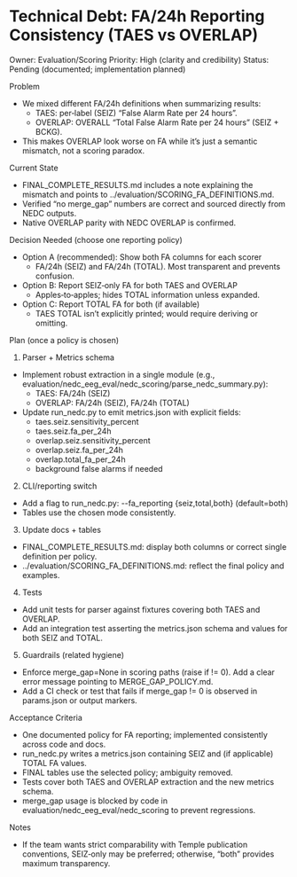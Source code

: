 # Technical Debt: FA/24h Reporting Consistency (TAES vs OVERLAP)

Owner: Evaluation/Scoring
Priority: High (clarity and credibility)
Status: Pending (documented; implementation planned)

Problem
- We mixed different FA/24h definitions when summarizing results:
  - TAES: per‑label (SEIZ) “False Alarm Rate per 24 hours”.
  - OVERLAP: OVERALL “Total False Alarm Rate per 24 hours” (SEIZ + BCKG).
- This makes OVERLAP look worse on FA while it’s just a semantic mismatch, not a scoring paradox.

Current State
- FINAL_COMPLETE_RESULTS.md includes a note explaining the mismatch and points to ../evaluation/SCORING_FA_DEFINITIONS.md.
- Verified “no merge_gap” numbers are correct and sourced directly from NEDC outputs.
- Native OVERLAP parity with NEDC OVERLAP is confirmed.

Decision Needed (choose one reporting policy)
- Option A (recommended): Show both FA columns for each scorer
  - FA/24h (SEIZ) and FA/24h (TOTAL). Most transparent and prevents confusion.
- Option B: Report SEIZ‑only FA for both TAES and OVERLAP
  - Apples‑to‑apples; hides TOTAL information unless expanded.
- Option C: Report TOTAL FA for both (if available)
  - TAES TOTAL isn’t explicitly printed; would require deriving or omitting.

Plan (once a policy is chosen)
1) Parser + Metrics schema
- Implement robust extraction in a single module (e.g., evaluation/nedc_eeg_eval/nedc_scoring/parse_nedc_summary.py):
  - TAES: FA/24h (SEIZ)
  - OVERLAP: FA/24h (SEIZ), FA/24h (TOTAL)
- Update run_nedc.py to emit metrics.json with explicit fields:
  - taes.seiz.sensitivity_percent
  - taes.seiz.fa_per_24h
  - overlap.seiz.sensitivity_percent
  - overlap.seiz.fa_per_24h
  - overlap.total_fa_per_24h
  - background false alarms if needed

2) CLI/reporting switch
- Add a flag to run_nedc.py: --fa_reporting {seiz,total,both} (default=both)
- Tables use the chosen mode consistently.

3) Update docs + tables
- FINAL_COMPLETE_RESULTS.md: display both columns or correct single definition per policy.
- ../evaluation/SCORING_FA_DEFINITIONS.md: reflect the final policy and examples.

4) Tests
- Add unit tests for parser against fixtures covering both TAES and OVERLAP.
- Add an integration test asserting the metrics.json schema and values for both SEIZ and TOTAL.

5) Guardrails (related hygiene)
- Enforce merge_gap=None in scoring paths (raise if != 0). Add a clear error message pointing to MERGE_GAP_POLICY.md.
- Add a CI check or test that fails if merge_gap != 0 is observed in params.json or output markers.

Acceptance Criteria
- One documented policy for FA reporting; implemented consistently across code and docs.
- run_nedc.py writes a metrics.json containing SEIZ and (if applicable) TOTAL FA values.
- FINAL tables use the selected policy; ambiguity removed.
- Tests cover both TAES and OVERLAP extraction and the new metrics schema.
- merge_gap usage is blocked by code in evaluation/nedc_eeg_eval/nedc_scoring to prevent regressions.

Notes
- If the team wants strict comparability with Temple publication conventions, SEIZ‑only may be preferred; otherwise, “both” provides maximum transparency.

